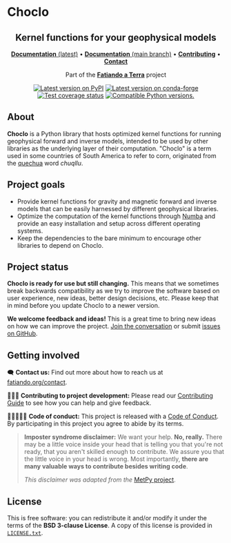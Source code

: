 # Choclo

<h2 align="center">Kernel functions for your geophysical models</h2>

<p align="center">
<a href="https://www.fatiando.org/choclo"><strong>Documentation</strong> (latest)</a> •
<a href="https://www.fatiando.org/choclo/dev"><strong>Documentation</strong> (main branch)</a> •
<a href="https://github.com/fatiando/choclo/blob/main/CONTRIBUTING.md"><strong>Contributing</strong></a> •
<a href="https://www.fatiando.org/contact/"><strong>Contact</strong></a>
</p>

<p align="center">
Part of the <a href="https://www.fatiando.org"><strong>Fatiando a Terra</strong></a> project
</p>

<p align="center">
<a href="https://pypi.python.org/pypi/choclo"><img src="http://img.shields.io/pypi/v/choclo.svg?style=flat-square" alt="Latest version on PyPI"></a>
<a href="https://github.com/conda-forge/choclo-feedstock"><img src="https://img.shields.io/conda/vn/conda-forge/choclo.svg?style=flat-square" alt="Latest version on conda-forge"></a>
<a href="https://codecov.io/gh/fatiando/choclo"><img src="https://img.shields.io/codecov/c/github/fatiando/choclo/main.svg?style=flat-square" alt="Test coverage status"></a>
<a href="https://pypi.python.org/pypi/choclo"><img src="https://img.shields.io/pypi/pyversions/choclo.svg?style=flat-square" alt="Compatible Python versions."></a>
</p>

## About

**Choclo** is a Python library that hosts optimized kernel functions for
running geophysical forward and inverse models, intended to be used by other
libraries as the underlying layer of their computation.
"Choclo" is a term used in some countries of South America to refer to corn,
originated from the [quechua](https://en.wikipedia.org/wiki/Quechuan_languages)
word _chuqllu_.

## Project goals

* Provide kernel functions for gravity and magnetic forward and inverse models
  that can be easily harnessed by different geophysical libraries.
* Optimize the computation of the kernel functions through
  [Numba](https://numba.pydata.org/) and provide an easy installation and setup
  across different operating systems.
* Keep the dependencies to the bare minimum to encourage other libraries to
  depend on Choclo.

## Project status

**Choclo is ready for use but still changing.**
This means that we sometimes break backwards compatibility as we try to
improve the software based on user experience, new ideas, better design
decisions, etc. Please keep that in mind before you update Choclo to a newer
version.

**We welcome feedback and ideas!** This is a great time to bring new ideas on
how we can improve the project.
[Join the conversation](https://www.fatiando.org/contact) or submit
[issues on GitHub](https://github.com/fatiando/choclo/issues).

## Getting involved

🗨️ **Contact us:**
Find out more about how to reach us at
[fatiando.org/contact](https://www.fatiando.org/contact/).

👩🏾‍💻 **Contributing to project development:**
Please read our
[Contributing Guide](https://github.com/fatiando/choclo/blob/main/CONTRIBUTING.md)
to see how you can help and give feedback.

🧑🏾‍🤝‍🧑🏼 **Code of conduct:**
This project is released with a
[Code of Conduct](https://github.com/fatiando/community/blob/main/CODE_OF_CONDUCT.md).
By participating in this project you agree to abide by its terms.

> **Imposter syndrome disclaimer:**
> We want your help. **No, really.** There may be a little voice inside your
> head that is telling you that you're not ready, that you aren't skilled
> enough to contribute. We assure you that the little voice in your head is
> wrong. Most importantly, **there are many valuable ways to contribute besides
> writing code**.
>
> *This disclaimer was adapted from the*
> [MetPy project](https://github.com/Unidata/MetPy).

## License

This is free software: you can redistribute it and/or modify it under the terms
of the **BSD 3-clause License**. A copy of this license is provided in
[`LICENSE.txt`](https://github.com/fatiando/choclo/blob/main/LICENSE.txt).
